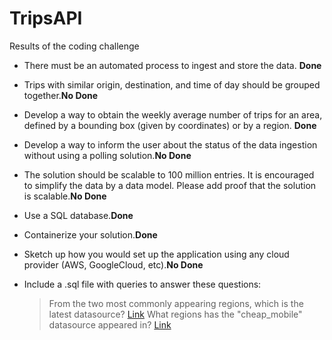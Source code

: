 # TripsAPI

Results of the coding challenge

- There must be an automated process to ingest and store the data. **Done**
- Trips with similar origin, destination, and time of day should be grouped together.**No Done**
- Develop a way to obtain the weekly average number of trips for an area, defined by a bounding box (given by coordinates) or by a region. **Done**
- Develop a way to inform the user about the status of the data ingestion without using a polling solution.**No Done**
- The solution should be scalable to 100 million entries. It is encouraged to simplify the data by a data model. Please add proof that the solution is scalable.**No Done**
- Use a SQL database.**Done**

- Containerize your solution.**Done**
- Sketch up how you would set up the application using any cloud provider (AWS, GoogleCloud, etc).**No Done**
- Include a .sql file with queries to answer these questions:
    > From the two most commonly appearing regions, which is the latest datasource?  [Link](db/latestDataSource.sql)
    > What regions has the "cheap_mobile" datasource appeared in? [Link](db/cheap_mobile.sql)